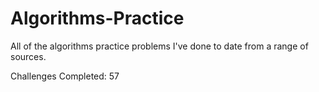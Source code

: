 # Algorithms-Practice

All of the algorithms practice problems I've done to date from a range of sources.

Challenges Completed: 57

